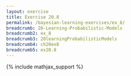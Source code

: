 ```yaml
---
layout: exercise
title: Exercise 20.8
permalink: /bayesian-learning-exercises/ex_8/
breadcrumb: 20-Learning-Probabilistic-Models
breadcrumb2: ex_8
breadcrumb3: 20learningProbabilisticModels
breadcrumb4: ch20ex8
breadcrumb5: ex20.8
---
```


{% include mathjax_support %}

